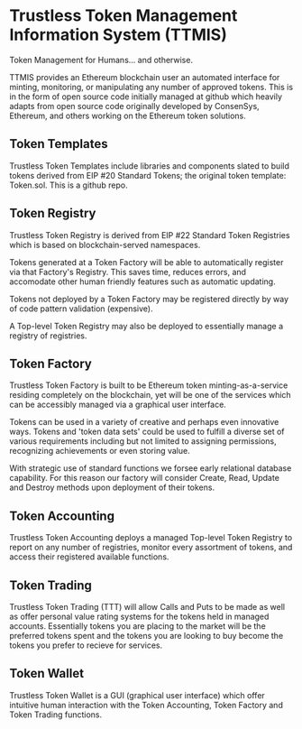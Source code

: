 # Trustless Token Management Information System (TTMIS)

Token Management for Humans... and otherwise. 

TTMIS provides an Ethereum blockchain user an automated interface for minting, monitoring, or manipulating any number of approved tokens. This is in the form of open source code initially managed at github which heavily adapts from open source code originally developed by ConsenSys, Ethereum, and others working on the Ethereum token solutions.

## Token Templates

Trustless Token Templates include libraries and components slated to build tokens derived from EIP #20 Standard Tokens; the original token template: Token.sol. This is a github repo.

## Token Registry

Trustless Token Registry is derived from EIP #22 Standard Token Registries which is based on blockchain-served namespaces. 

Tokens generated at a Token Factory will be able to automatically register via that Factory's Registry. This saves time, reduces errors, and accomodate other human friendly features such as automatic updating. 

Tokens not deployed by a Token Factory may be registered directly by way of code pattern validation (expensive).

A Top-level Token Registry may also be deployed to essentially manage a registry of registries.

## Token Factory

Trustless Token Factory is built to be Ethereum token minting-as-a-service residing completely on the blockchain, yet will be one of the services which can be accessibly managed via a graphical user interface. 

Tokens can be used in a variety of creative and perhaps even innovative ways. Tokens and 'token data sets' could be used to fulfill a diverse set of various requirements including but not limited to assigning permissions, recognizing achievements or even storing value. 

With strategic use of standard functions we forsee early relational database capability. For this reason our factory will consider Create, Read, Update and Destroy methods upon deployment of their tokens.  

## Token Accounting

Trustless Token Accounting deploys a managed Top-level Token Registry to report on any number of registries, monitor every assortment of tokens, and access their registered available functions. 

## Token Trading

Trustless Token Trading (TTT) will allow Calls and Puts to be made as well as offer personal value rating systems for the tokens held in managed accounts. Essentially tokens you are placing to the market will be the preferred tokens spent and the tokens you are looking to buy become the tokens you prefer to recieve for services. 

## Token Wallet

Trustless Token Wallet is a GUI (graphical user interface) which offer intuitive human interaction with the Token Accounting, Token Factory and Token Trading functions.
